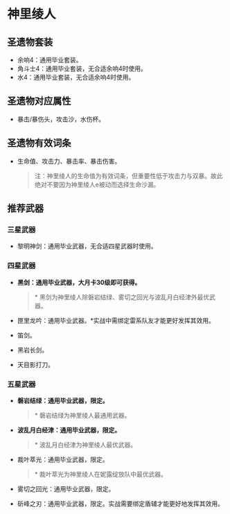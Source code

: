
# 神里绫人

## 圣遗物套装

- 余响4：通用毕业套装。
- 角斗士4：通用毕业套装，无合适余响4时使用。
- 水4：通用毕业套装，无合适余响4时使用。

## 圣遗物对应属性

- 暴击/暴伤头，攻击沙，水伤杯。

## 圣遗物有效词条

- 生命值、攻击力、暴击率、暴击伤害。

  > 注：神里绫人的生命值为有效词条，但重要性低于攻击力与双暴。故此绝对不要因为神里绫人e被动而选择生命沙漏。  

## 推荐武器

### 三星武器

- 黎明神剑：通用毕业武器，无合适四星武器时使用。

### 四星武器

- **黑剑：通用毕业武器，大月卡30级即可获得。**

  > \* 黑剑为神里绫人除磐岩结绿、雾切之回光与波乱月白经津外最优武器。  

- 匣里龙吟：通用毕业武器。*实战中需绑定雷系队友才能更好发挥其效用。
- 笛剑。
- 黑岩长剑。
- 天目影打刀。

### 五星武器

- **磐岩结绿：通用毕业武器，限定。**

  > \* 磐岩结绿为神里绫人最通用武器。  

- **波乱月白经津：通用毕业武器，限定。**

  > \* 波乱月白经津为神里绫人最优武器。  

- 裁叶萃光：通用毕业武器，限定。

  > \* 裁叶萃光为神里绫人在妮露绽放队中最优武器。  

- 雾切之回光：通用毕业武器，限定。
- 斫峰之刃：通用毕业武器，限定。实战需要绑定盾辅才能更好地发挥其效用。
